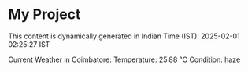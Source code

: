 # My Project

This content is dynamically generated in Indian Time (IST): 2025-02-01 02:25:27 IST


Current Weather in Coimbatore:
Temperature: 25.88 °C
Condition: haze
